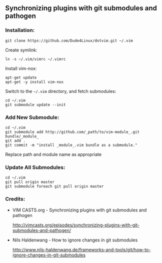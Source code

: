 ## Synchronizing plugins with git submodules and pathogen

### Installation:

    git clone https://github.com/Dude4Linux/dotvim.git ~/.vim

Create symlink:

    ln -s ~/.vim/vimrc ~/.vimrc

Install vim-nox:

    apt-get update
    apt-get -y install vim-nox

Switch to the `~/.vim` directory, and fetch submodules:

    cd ~/.vim
    git submodule update --init

### Add New Submodule:
  
    cd ~/.vim
    git submodule add http://github.com/_path/to/vim-module_.git bundle/_module_
    git add .
    git commit -m "install _module_.vim bundle as a submodule."

  Replace path and module name as appropriate

### Update All Submodules:

    cd ~/.vim
    git pull origin master
    git submodule foreach git pull origin master

### Credits:

- VIM CASTS.org - Synchronizing plugins with git submodules and pathogen

    http://vimcasts.org/episodes/synchronizing-plugins-with-git-submodules-and-pathogen/

- Nils Haldenwang - How to ignore changes in git submodules

    http://www.nils-haldenwang.de/frameworks-and-tools/git/how-to-ignore-changes-in-git-submodules

